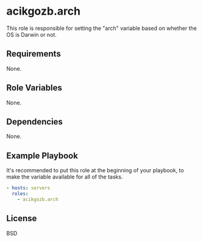# acikgozb.arch

This role is responsible for setting the "arch" variable based on whether the OS is Darwin or not.

## Requirements

None.

## Role Variables

None.

## Dependencies

None.

## Example Playbook

It's recommended to put this role at the beginning of your playbook, to make the variable available for all of the tasks.

```yml
- hosts: servers
  roles:
    - acikgozb.arch
```

## License

BSD
